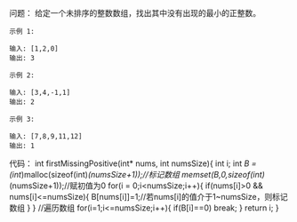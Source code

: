 问题：
    给定一个未排序的整数数组，找出其中没有出现的最小的正整数。

    示例 1:

    输入: [1,2,0]
    输出: 3

    示例 2:

    输入: [3,4,-1,1]
    输出: 2

    示例 3:

    输入: [7,8,9,11,12]
    输出: 1
代码：
    int firstMissingPositive(int* nums, int numsSize){
         int i;
         int *B = (int*)malloc(sizeof(int)*(numsSize+1));//标记数组
         memset(B,0,sizeof(int)*(numsSize+1));//赋初值为0
         for(i = 0;i<numsSize;i++){
              if(nums[i]>0 && nums[i]<=numsSize){
                   B[nums[i]]=1;//若nums[i]的值介于1~numsSize，则标记数组
         }
      }
          //遍历数组
         for(i=1;i<=numsSize;i++){
             if(B[i]==0) break;
      }
          return i;
      }
